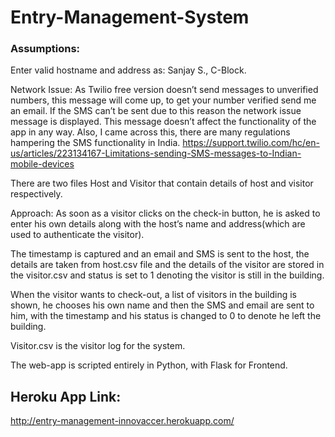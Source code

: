 # Entry-Management-System

### Assumptions:
Enter valid hostname and address as: Sanjay S., C-Block.
 
Network Issue: As Twilio free version doesn’t send messages to unverified numbers, this message will come up, to get your number verified send me an email. If the SMS can’t be sent due to this reason the network issue message is displayed. This message doesn’t affect the functionality of the app in any way. Also, I came across this, there are many regulations hampering the SMS functionality in India.
https://support.twilio.com/hc/en-us/articles/223134167-Limitations-sending-SMS-messages-to-Indian-mobile-devices

There are two files Host and Visitor that contain details of host and visitor respectively.

Approach:
As soon as a visitor clicks on the check-in button, he is asked to enter his own details along with the host’s name and address(which are used to authenticate the visitor). 

The timestamp is captured and an email and SMS is sent to the host, the details are taken from host.csv file and the details of the visitor are stored in the visitor.csv and status is set to 1 denoting the visitor is still in the building.

When the visitor wants to check-out, a list of visitors in the building is shown, he chooses his own name and then the SMS and email are sent to him, with the timestamp and his status is changed to 0 to denote he left the building.

Visitor.csv is the visitor log for the system.

The web-app is scripted entirely in Python, with Flask for Frontend.


## Heroku App Link:
http://entry-management-innovaccer.herokuapp.com/


